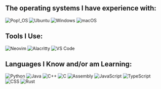 

## The operating systems I have experience with:

![Pop!_OS](https://img.shields.io/badge/Pop!__OS-22.04-brightgreen?style=for-the-badge&logo=popos&logoColor=white)
![Ubuntu](https://img.shields.io/badge/Ubuntu-22.04-E95420?style=for-the-badge&logo=ubuntu&logoColor=white)
![Windows](https://img.shields.io/badge/Windows-11-0078D6?style=for-the-badge&logo=windows&logoColor=white)
![macOS](https://img.shields.io/badge/macOS-13.0-000000?style=for-the-badge&logo=apple&logoColor=white)

## Tools I Use:

![Neovim](https://img.shields.io/badge/Neovim-0.8.0-%2318e4fc?style=for-the-badge&logo=neovim&logoColor=white)
![Alacritty](https://img.shields.io/badge/Alacritty-0.11.0-%234C566A?style=for-the-badge&logo=alacritty&logoColor=white)
![VS Code](https://img.shields.io/badge/VS%20Code-1.83.0-%23007ACC?style=for-the-badge&logo=visual-studio-code&logoColor=white)

## Languages I Know and/or am Learning:
![Python](https://img.shields.io/badge/Python-3776AB?style=for-the-badge&logo=python&logoColor=white)
![Java](https://img.shields.io/badge/Java-ED8B00?style=for-the-badge&logo=java&logoColor=whit)
![C++](https://img.shields.io/badge/C++-00599C?style=for-the-badge&logo=c%2B%2B&logoColor=white)
![C](https://img.shields.io/badge/C-00599C?style=for-the-badge&logo=c&logoColor=white)
![Assembly](https://img.shields.io/badge/Assembly-654FF0?style=for-the-badge&logo=assemblyscript&logoColor=white)
![JavaScript](https://img.shields.io/badge/JavaScript-F7DF1E?style=for-the-badge&logo=javascript&logoColor=black)
![TypeScript](https://img.shields.io/badge/TypeScript-3178C6?style=for-the-badge&logo=typescript&logoColor=white)
![CSS](https://img.shields.io/badge/CSS-1572B6?style=for-the-badge&logo=css3&logoColor=white)
![Rust](https://img.shields.io/badge/Rust-000000?style=for-the-badge&logo=rust&logoColor=white)
<!--
**Mr615-TN/Mr615-TN** is a ✨ _special_ ✨ repository because its `README.md` (this file) appears on your GitHub profile.

Here are some ideas to get you started:

- 🔭 I’m currently working on ...
- 🌱 I’m currently learning ...
- 👯 I’m looking to collaborate on ...
- 🤔 I’m looking for help with ...
- 💬 Ask me about ...
- 📫 How to reach me: ...
- 😄 Pronouns: ...
- ⚡ Fun fact: ...
-->
